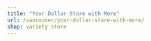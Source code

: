 ```yaml
---
title: "Your Dollar Store with More"
url: /vancouver/your-dollar-store-with-more/
shop: variety store
---
```

